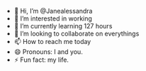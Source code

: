 - 👋 Hi, I’m @Janealessandra
- 👀 I’m interested in working
- 🌱 I’m currently learning 127 hours
- 💞️ I’m looking to collaborate on everythings
- 📫 How to reach me today
- 😄 Pronouns: I and you.
- ⚡ Fun fact: my life.

<!---
Janealessandra/Janealessandra is a ✨ special ✨ repository because its `README.md` (this file) appears on your GitHub profile.
You can click the Preview link to take a look at your changes.
--->
